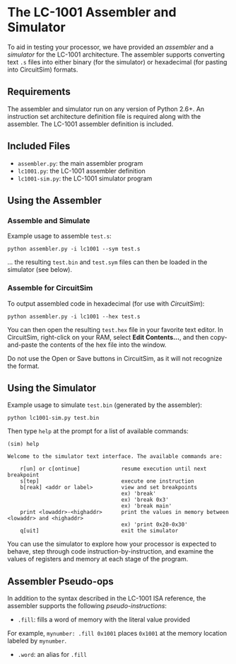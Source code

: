 The LC-1001 Assembler and Simulator
===============

To aid in testing your processor, we have provided an *assembler* and
a *simulator* for the LC-1001 architecture. The assembler supports
converting text `.s` files into either binary (for the simulator) or
hexadecimal (for pasting into CircuitSim) formats.

Requirements
-----------

The assembler and simulator run on any version of Python 2.6+. An
instruction set architecture definition file is required along with
the assembler. The LC-1001 assembler definition is included.

Included Files
-----------

* `assembler.py`: the main assembler program
* `lc1001.py`: the LC-1001 assembler definition
* `lc1001-sim.py`: the LC-1001 simulator program

Using the Assembler
-----------

### Assemble and Simulate

Example usage to assemble `test.s`:

    python assembler.py -i lc1001 --sym test.s

... the resulting `test.bin` and `test.sym` files can then be loaded
in the simulator (see below).

### Assemble for CircuitSim

To output assembled code in hexadecimal (for use with *CircuitSim*):

    python assembler.py -i lc1001 --hex test.s

You can then open the resulting `test.hex` file in your favorite text
editor.  In CircuitSim, right-click on your RAM, select **Edit
Contents...**, and then copy-and-paste the contents of the hex file
into the window.

Do not use the Open or Save buttons in CircuitSim, as it will not
recognize the format.

Using the Simulator
-----------

Example usage to simulate `test.bin` (generated by the assembler):

    python lc1001-sim.py test.bin

Then type `help` at the prompt for a list of available commands:

    (sim) help
    
    Welcome to the simulator text interface. The available commands are:
    
        r[un] or c[ontinue]             resume execution until next breakpoint
        s[tep]                          execute one instruction
        b[reak] <addr or label>         view and set breakpoints
                                        ex) 'break'
                                        ex) 'break 0x3'
                                        ex) 'break main'
        print <lowaddr>-<highaddr>      print the values in memory between <lowaddr> and <highaddr>
                                        ex) 'print 0x20-0x30'
        q[uit]                          exit the simulator

You can use the simulator to explore how your processor is expected to
behave, step through code instruction-by-instruction, and examine the
values of registers and memory at each stage of the program.

Assembler Pseudo-ops
-----------

In addition to the syntax described in the LC-1001 ISA reference,
the assembler supports the following *pseudo-instructions*:

* `.fill`: fills a word of memory with the literal value provided

For example, `mynumber: .fill 0x1001` places `0x1001` at the memory
location labeled by `mynumber`.

* `.word`: an alias for `.fill`

